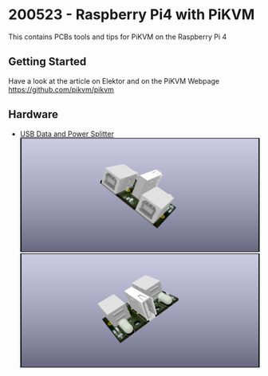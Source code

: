 #  200523 - Raspberry Pi4 with PiKVM

This contains PCBs tools and tips for PiKVM on the Raspberry Pi 4


## Getting Started

Have a look at the article on Elektor
and on the PiKVM Webpage https://github.com/pikvm/pikvm

## Hardware
 * [USB Data and Power Splitter](https://127.0.0.1/)
 	![3D Rendering](https://github.com/ElektorLabs/200523-Raspberry_Pi_4_with_PiKVM/blob/main/USB%20Power%20Splitter/Renderings/USB_Power_Data_Splitter1.png)
	![3D Rendering](https://github.com/ElektorLabs/200523-Raspberry_Pi_4_with_PiKVM/blob/main/USB%20Power%20Splitter/Renderings/USB_Power_Data_Splitter2.png)
 


